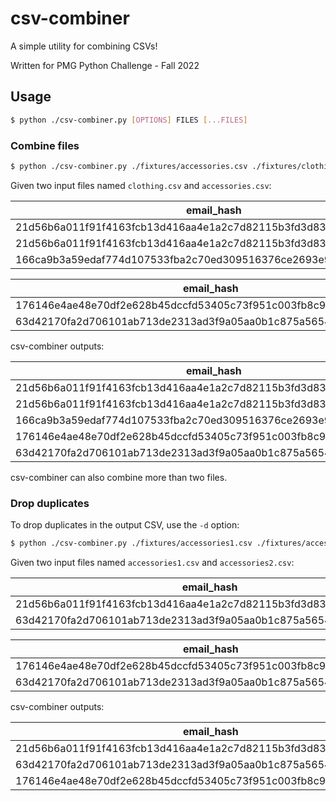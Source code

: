 # csv-combiner

A simple utility for combining CSVs!

Written for PMG Python Challenge - Fall 2022

## Usage

```bash
$ python ./csv-combiner.py [OPTIONS] FILES [...FILES]
```

### Combine files

```bash
$ python ./csv-combiner.py ./fixtures/accessories.csv ./fixtures/clothing.csv > combined.csv
```

Given two input files named `clothing.csv` and `accessories.csv`:

| email_hash                                                       | category  |
| ---------------------------------------------------------------- | --------- |
| 21d56b6a011f91f4163fcb13d416aa4e1a2c7d82115b3fd3d831241fd63      | Shirts    |
| 21d56b6a011f91f4163fcb13d416aa4e1a2c7d82115b3fd3d831241fd63      | Pants     |
| 166ca9b3a59edaf774d107533fba2c70ed309516376ce2693e92c777dd971c4b | Cardigans |

| email_hash                                                       | category |
| ---------------------------------------------------------------- | -------- |
| 176146e4ae48e70df2e628b45dccfd53405c73f951c003fb8c9c09b3207e7aab | Wallets  |
| 63d42170fa2d706101ab713de2313ad3f9a05aa0b1c875a56545cfd69f7101fe | Purses   |

csv-combiner outputs:

| email_hash                                                       | category  | filename        |
| ---------------------------------------------------------------- | --------- | --------------- |
| 21d56b6a011f91f4163fcb13d416aa4e1a2c7d82115b3fd3d831241fd63      | Shirts    | clothing.csv    |
| 21d56b6a011f91f4163fcb13d416aa4e1a2c7d82115b3fd3d831241fd63      | Pants     | clothing.csv    |
| 166ca9b3a59edaf774d107533fba2c70ed309516376ce2693e92c777dd971c4b | Cardigans | clothing.csv    |
| 176146e4ae48e70df2e628b45dccfd53405c73f951c003fb8c9c09b3207e7aab | Wallets   | accessories.csv |
| 63d42170fa2d706101ab713de2313ad3f9a05aa0b1c875a56545cfd69f7101fe | Purses    | accessories.csv |

csv-combiner can also combine more than two files.

### Drop duplicates

To drop duplicates in the output CSV, use the `-d` option:

```bash
$ python ./csv-combiner.py ./fixtures/accessories1.csv ./fixtures/accessories2.csv -d > combined.csv
```

Given two input files named `accessories1.csv` and `accessories2.csv`:

| email_hash                                                       | category |
| ---------------------------------------------------------------- | -------- |
| 21d56b6a011f91f4163fcb13d416aa4e1a2c7d82115b3fd3d831241fd63      | Satchels |
| 63d42170fa2d706101ab713de2313ad3f9a05aa0b1c875a56545cfd69f7101fe | Purses   |

| email_hash                                                       | category |
| ---------------------------------------------------------------- | -------- |
| 176146e4ae48e70df2e628b45dccfd53405c73f951c003fb8c9c09b3207e7aab | Wallets  |
| 63d42170fa2d706101ab713de2313ad3f9a05aa0b1c875a56545cfd69f7101fe | Purses   |

csv-combiner outputs:

| email_hash                                                       | category | filename         |
| ---------------------------------------------------------------- | -------- | ---------------- |
| 21d56b6a011f91f4163fcb13d416aa4e1a2c7d82115b3fd3d831241fd63      | Satchels | accessories1.csv |
| 63d42170fa2d706101ab713de2313ad3f9a05aa0b1c875a56545cfd69f7101fe | Purses   | accessories1.csv |
| 176146e4ae48e70df2e628b45dccfd53405c73f951c003fb8c9c09b3207e7aab | Wallets  | accessories2.csv |
